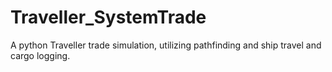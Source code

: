 # Traveller_SystemTrade
A python Traveller trade simulation, utilizing pathfinding and ship travel and cargo logging.
